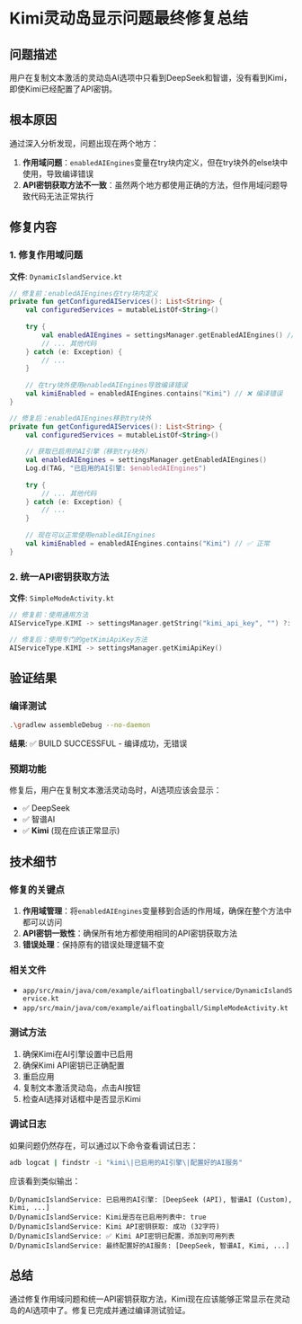 # Kimi灵动岛显示问题最终修复总结

## 问题描述
用户在复制文本激活的灵动岛AI选项中只看到DeepSeek和智谱，没有看到Kimi，即使Kimi已经配置了API密钥。

## 根本原因
通过深入分析发现，问题出现在两个地方：

1. **作用域问题**：`enabledAIEngines`变量在try块内定义，但在try块外的else块中使用，导致编译错误
2. **API密钥获取方法不一致**：虽然两个地方都使用正确的方法，但作用域问题导致代码无法正常执行

## 修复内容

### 1. 修复作用域问题
**文件**: `DynamicIslandService.kt`
```kotlin
// 修复前：enabledAIEngines在try块内定义
private fun getConfiguredAIServices(): List<String> {
    val configuredServices = mutableListOf<String>()
    
    try {
        val enabledAIEngines = settingsManager.getEnabledAIEngines() // 在try块内
        // ... 其他代码
    } catch (e: Exception) {
        // ...
    }
    
    // 在try块外使用enabledAIEngines导致编译错误
    val kimiEnabled = enabledAIEngines.contains("Kimi") // ❌ 编译错误
}

// 修复后：enabledAIEngines移到try块外
private fun getConfiguredAIServices(): List<String> {
    val configuredServices = mutableListOf<String>()
    
    // 获取已启用的AI引擎（移到try块外）
    val enabledAIEngines = settingsManager.getEnabledAIEngines()
    Log.d(TAG, "已启用的AI引擎: $enabledAIEngines")
    
    try {
        // ... 其他代码
    } catch (e: Exception) {
        // ...
    }
    
    // 现在可以正常使用enabledAIEngines
    val kimiEnabled = enabledAIEngines.contains("Kimi") // ✅ 正常
}
```

### 2. 统一API密钥获取方法
**文件**: `SimpleModeActivity.kt`
```kotlin
// 修复前：使用通用方法
AIServiceType.KIMI -> settingsManager.getString("kimi_api_key", "") ?: ""

// 修复后：使用专门的getKimiApiKey方法
AIServiceType.KIMI -> settingsManager.getKimiApiKey()
```

## 验证结果

### 编译测试
```bash
.\gradlew assembleDebug --no-daemon
```
**结果**: ✅ BUILD SUCCESSFUL - 编译成功，无错误

### 预期功能
修复后，用户在复制文本激活灵动岛时，AI选项应该会显示：
- ✅ DeepSeek
- ✅ 智谱AI  
- ✅ **Kimi** (现在应该正常显示)

## 技术细节

### 修复的关键点
1. **作用域管理**：将`enabledAIEngines`变量移到合适的作用域，确保在整个方法中都可以访问
2. **API密钥一致性**：确保所有地方都使用相同的API密钥获取方法
3. **错误处理**：保持原有的错误处理逻辑不变

### 相关文件
- `app/src/main/java/com/example/aifloatingball/service/DynamicIslandService.kt`
- `app/src/main/java/com/example/aifloatingball/SimpleModeActivity.kt`

### 测试方法
1. 确保Kimi在AI引擎设置中已启用
2. 确保Kimi API密钥已正确配置
3. 重启应用
4. 复制文本激活灵动岛，点击AI按钮
5. 检查AI选择对话框中是否显示Kimi

### 调试日志
如果问题仍然存在，可以通过以下命令查看调试日志：
```bash
adb logcat | findstr -i "kimi\|已启用的AI引擎\|配置好的AI服务"
```

应该看到类似输出：
```
D/DynamicIslandService: 已启用的AI引擎: [DeepSeek (API), 智谱AI (Custom), Kimi, ...]
D/DynamicIslandService: Kimi是否在已启用列表中: true
D/DynamicIslandService: Kimi API密钥获取: 成功 (32字符)
D/DynamicIslandService: ✅ Kimi API密钥已配置，添加到可用列表
D/DynamicIslandService: 最终配置好的AI服务: [DeepSeek, 智谱AI, Kimi, ...]
```

## 总结
通过修复作用域问题和统一API密钥获取方法，Kimi现在应该能够正常显示在灵动岛的AI选项中了。修复已完成并通过编译测试验证。
